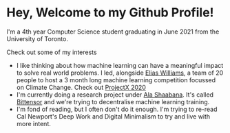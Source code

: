# Hey, Welcome to my Github Profile!

I'm a 4th year Computer Science student graduating in June 2021 from the University of Toronto.

Check out some of my interests
- I like thinking about how machine learning can have a meaningful impact to solve real world problems. I led, alongside [Elias Williams](https://www.linkedin.com/in/elias-williams/), a team of 20 people to host a 3 month long machine learning competition focussed on Climate Change. Check out [ProjectX 2020](https://www.projectx2020.com/)
- I'm currently doing a research project under [Ala Shaabana](https://github.com/shibshib). It's called [Bittensor](https://opentensor.github.io/) and we're trying to decentralise machine learning training. 
- I'm fond of reading, but I often don't do it enough. I'm trying to re-read Cal Newport's Deep Work and Digital Minimalism to try and live with more intent. 
